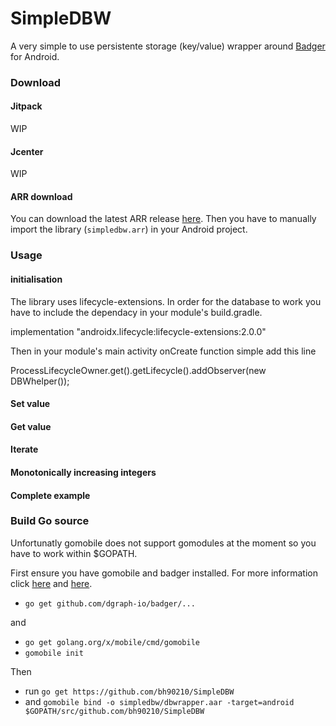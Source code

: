 # SimpleDBW
A very simple to use persistente storage (key/value) wrapper around [Badger](https://github.com/dgraph-io/badger) for Android.

### Download

#### Jitpack
WIP

#### Jcenter
WIP

#### ARR download
You can download the latest ARR release [here](https://github.com/bh90210/SimpleDBW/releases). Then you have to manually import the library (```simpledbw.arr```) in your Android project.

### Usage

#### initialisation 

The library uses lifecycle-extensions. In order for the database to work you have to include the dependacy in your module's build.gradle.

implementation "androidx.lifecycle:lifecycle-extensions:2.0.0"

Then in your module's main activity onCreate function simple add this line

ProcessLifecycleOwner.get().getLifecycle().addObserver(new DBWhelper());

#### Set value

#### Get value

#### Iterate

#### Monotonically increasing integers

#### Complete example

### Build Go source

Unfortunatly gomobile does not support gomodules at the moment so you have to work within $GOPATH.

First ensure you have gomobile and badger installed. For more information click [here](https://godoc.org/golang.org/x/mobile/cmd/gomobile) and [here](https://github.com/dgraph-io/badger).

* ```go get github.com/dgraph-io/badger/...```

and

* ```go get golang.org/x/mobile/cmd/gomobile```
* ```gomobile init```

Then

* run ```go get https://github.com/bh90210/SimpleDBW``` 
* and ```gomobile bind -o simpledbw/dbwrapper.aar -target=android $GOPATH/src/github.com/bh90210/SimpleDBW``` 
